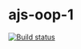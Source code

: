 # ajs-oop-1
[![Build status](https://ci.appveyor.com/api/projects/status/hr9flac54ajsjy89?svg=true)](https://ci.appveyor.com/project/Bilexander/ajs-oop-1)
